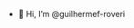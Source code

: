 - 👋 Hi, I’m @guilhermef-roveri

<!---
guilhermef-roveri/guilhermef-roveri is a ✨ special ✨ repository because its `README.md` (this file) appears on your GitHub profile.
You can click the Preview link to take a look at your changes.
--->
